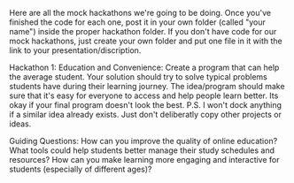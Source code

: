 Here are all the mock hackathons we're going to be doing. Once you've finished the code for each one, post it in your own folder (called "your name") inside the proper hackathon folder. If you don't have code for our mock hackathons, just create your own folder and put one file in it with the link to your presentation/discription.

Hackathon 1:
Education and Convenience: Create a program that can help the average student. Your solution should try to solve  typical problems students have during their learning journey. The idea/program should make sure that it's easy for everyone to access and help people learn better. Its okay if your final program doesn't look the best.
P.S. I won't dock anything if a similar idea already exists. Just don't deliberatly copy other projects or ideas.

Guiding Questions:
How can you improve the quality of online education?
What tools could help students better manage their study schedules and resources?
How can you make learning more engaging and interactive for students (especially of different ages)?
